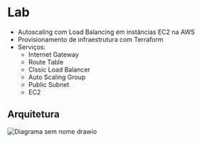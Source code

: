 # Lab
- Autoscaling com Load Balancing em instâncias EC2 na AWS
- Provisionamento de infraestrutura com Terraform
- Serviços:
  - Internet Gateway
  - Route Table
  - Clssic Load Balancer
  - Auto Scaling Group
  - Public Subnet
  - EC2
## Arquitetura
![Diagrama sem nome drawio](https://github.com/user-attachments/assets/64b18d6d-d6ac-4891-912b-651f5e860e81)

